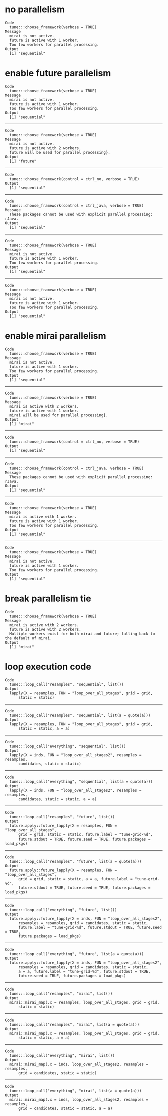 # no parallelism

    Code
      tune:::choose_framework(verbose = TRUE)
    Message
      mirai is not active.
      future is active with 1 worker.
      Too few workers for parallel processing.
    Output
      [1] "sequential"

# enable future parallelism

    Code
      tune:::choose_framework(verbose = TRUE)
    Message
      mirai is not active.
      future is active with 1 worker.
      Too few workers for parallel processing.
    Output
      [1] "sequential"

---

    Code
      tune:::choose_framework(verbose = TRUE)
    Message
      mirai is not active.
      future is active with 2 workers.
      future will be used for parallel processing}.
    Output
      [1] "future"

---

    Code
      tune:::choose_framework(control = ctrl_no, verbose = TRUE)
    Output
      [1] "sequential"

---

    Code
      tune:::choose_framework(control = ctrl_java, verbose = TRUE)
    Message
      These packages cannot be used with explicit parallel processing: rJava.
    Output
      [1] "sequential"

---

    Code
      tune:::choose_framework(verbose = TRUE)
    Message
      mirai is not active.
      future is active with 1 worker.
      Too few workers for parallel processing.
    Output
      [1] "sequential"

---

    Code
      tune:::choose_framework(verbose = TRUE)
    Message
      mirai is not active.
      future is active with 1 worker.
      Too few workers for parallel processing.
    Output
      [1] "sequential"

# enable mirai parallelism

    Code
      tune:::choose_framework(verbose = TRUE)
    Message
      mirai is not active.
      future is active with 1 worker.
      Too few workers for parallel processing.
    Output
      [1] "sequential"

---

    Code
      tune:::choose_framework(verbose = TRUE)
    Message
      mirai is active with 2 workers.
      future is active with 1 worker.
      mirai will be used for parallel processing}.
    Output
      [1] "mirai"

---

    Code
      tune:::choose_framework(control = ctrl_no, verbose = TRUE)
    Output
      [1] "sequential"

---

    Code
      tune:::choose_framework(control = ctrl_java, verbose = TRUE)
    Message
      These packages cannot be used with explicit parallel processing: rJava.
    Output
      [1] "sequential"

---

    Code
      tune:::choose_framework(verbose = TRUE)
    Message
      mirai is active with 1 worker.
      future is active with 1 worker.
      Too few workers for parallel processing.
    Output
      [1] "sequential"

---

    Code
      tune:::choose_framework(verbose = TRUE)
    Message
      mirai is not active.
      future is active with 1 worker.
      Too few workers for parallel processing.
    Output
      [1] "sequential"

# break parallelism tie

    Code
      tune:::choose_framework(verbose = TRUE)
    Message
      mirai is active with 2 workers.
      future is active with 2 workers.
      Multiple workers exist for both mirai and future; falling back to the default of mirai.
    Output
      [1] "mirai"

# loop execution code

    Code
      tune:::loop_call("resamples", "sequential", list())
    Output
      lapply(X = resamples, FUN = "loop_over_all_stages", grid = grid, 
          static = static)

---

    Code
      tune:::loop_call("resamples", "sequential", list(a = quote(a)))
    Output
      lapply(X = resamples, FUN = "loop_over_all_stages", grid = grid, 
          static = static, a = a)

---

    Code
      tune:::loop_call("everything", "sequential", list())
    Output
      lapply(X = inds, FUN = "loop_over_all_stages2", resamples = resamples, 
          candidates, static = static)

---

    Code
      tune:::loop_call("everything", "sequential", list(a = quote(a)))
    Output
      lapply(X = inds, FUN = "loop_over_all_stages2", resamples = resamples, 
          candidates, static = static, a = a)

---

    Code
      tune:::loop_call("resamples", "future", list())
    Output
      future.apply::future_lapply(X = resamples, FUN = "loop_over_all_stages", 
          grid = grid, static = static, future.label = "tune-grid-%d", 
          future.stdout = TRUE, future.seed = TRUE, future.packages = load_pkgs)

---

    Code
      tune:::loop_call("resamples", "future", list(a = quote(a)))
    Output
      future.apply::future_lapply(X = resamples, FUN = "loop_over_all_stages", 
          grid = grid, static = static, a = a, future.label = "tune-grid-%d", 
          future.stdout = TRUE, future.seed = TRUE, future.packages = load_pkgs)

---

    Code
      tune:::loop_call("everything", "future", list())
    Output
      future.apply::future_lapply(X = inds, FUN = "loop_over_all_stages2", 
          resamples = resamples, grid = candidates, static = static, 
          future.label = "tune-grid-%d", future.stdout = TRUE, future.seed = TRUE, 
          future.packages = load_pkgs)

---

    Code
      tune:::loop_call("everything", "future", list(a = quote(a)))
    Output
      future.apply::future_lapply(X = inds, FUN = "loop_over_all_stages2", 
          resamples = resamples, grid = candidates, static = static, 
          a = a, future.label = "tune-grid-%d", future.stdout = TRUE, 
          future.seed = TRUE, future.packages = load_pkgs)

---

    Code
      tune:::loop_call("resamples", "mirai", list())
    Output
      mirai::mirai_map(.x = resamples, loop_over_all_stages, grid = grid, 
          static = static)

---

    Code
      tune:::loop_call("resamples", "mirai", list(a = quote(a)))
    Output
      mirai::mirai_map(.x = resamples, loop_over_all_stages, grid = grid, 
          static = static, a = a)

---

    Code
      tune:::loop_call("everything", "mirai", list())
    Output
      mirai::mirai_map(.x = inds, loop_over_all_stages2, resamples = resamples, 
          grid = candidates, static = static)

---

    Code
      tune:::loop_call("everything", "mirai", list(a = quote(a)))
    Output
      mirai::mirai_map(.x = inds, loop_over_all_stages2, resamples = resamples, 
          grid = candidates, static = static, a = a)


